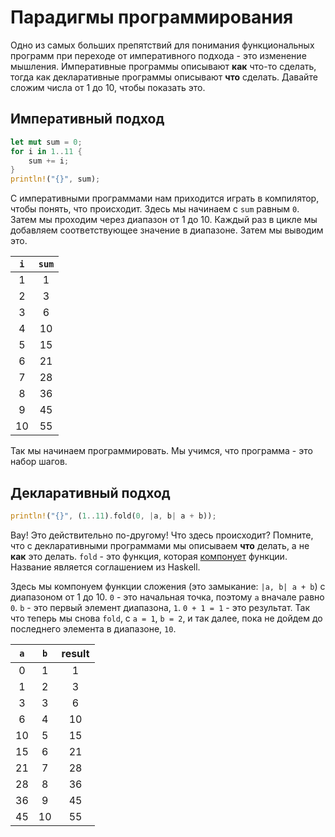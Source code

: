 # Парадигмы программирования

Одно из самых больших препятствий для понимания функциональных программ при переходе от императивного подхода - это изменение мышления. Императивные программы описывают **как** что-то сделать, тогда как декларативные программы описывают **что** сделать. Давайте сложим числа от 1 до 10, чтобы показать это.

## Императивный подход

```rust
let mut sum = 0;
for i in 1..11 {
    sum += i;
}
println!("{}", sum);
```

С императивными программами нам приходится играть в компилятор, чтобы понять, что происходит. Здесь мы начинаем с `sum` равным `0`. Затем мы проходим через диапазон от 1 до 10. Каждый раз в цикле мы добавляем соответствующее значение в диапазоне. Затем мы выводим это.

| `i` | `sum` |
| :-: | :---: |
|  1  |   1   |
|  2  |   3   |
|  3  |   6   |
|  4  |  10   |
|  5  |  15   |
|  6  |  21   |
|  7  |  28   |
|  8  |  36   |
|  9  |  45   |
| 10  |  55   |

Так мы начинаем программировать. Мы учимся, что программа - это набор шагов.

## Декларативный подход

```rust
println!("{}", (1..11).fold(0, |a, b| a + b));
```

Вау! Это действительно по-другому! Что здесь происходит?
Помните, что с декларативными программами мы описываем **что** делать, а не **как** это делать. `fold` - это функция, которая [компонует](https://en.wikipedia.org/wiki/Function_composition) функции. Название является соглашением из Haskell.

Здесь мы компонуем функции сложения (это замыкание: `|a, b| a + b`) с диапазоном от 1 до 10. `0` - это начальная точка, поэтому `a` вначале равно `0`. `b` - это первый элемент диапазона, `1`. `0 + 1 = 1` - это результат. Так что теперь мы снова `fold`, с `a = 1`, `b = 2`, и так далее, пока не дойдем до последнего элемента в диапазоне, `10`.

| `a` | `b` | result |
| :-: | :-: | :----: |
|  0  |  1  |   1    |
|  1  |  2  |   3    |
|  3  |  3  |   6    |
|  6  |  4  |   10   |
| 10  |  5  |   15   |
|  15 |  6  |   21   |
|  21 |  7  |   28   |
|  28 |  8  |   36   |
|  36 |  9  |   45   |
|  45 | 10  |   55   |
